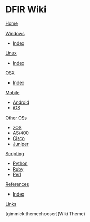 # DFIR Wiki

[Home](index.md)

[Windows]()

  * [Index](windows/index.md)

  
[Linux]()

  * [Index](linux/index.md)


[OSX]()

  * [Index](osx/index.md)


[Mobile]()

   * [Android](mobile/android.md)
   * [iOS](mobile/ios.md)

[Other OSs]()

  * [zOS](otheros/zos.md)
  * [AS/400](otheros/as400.md)
  * [Cisco](otheros/cisco.md)
  * [Juniper](otheros/juniper.md)

[Scripting]()

  * [Python](scripting/python.md)
  * [Ruby](scripting/ruby.md)
  * [Perl](scripting/perl.md)
  
[References]()

  * [Index](references/index.md)
  
 
[Links](links.md)

[gimmick:themechooser](Wiki Theme)
